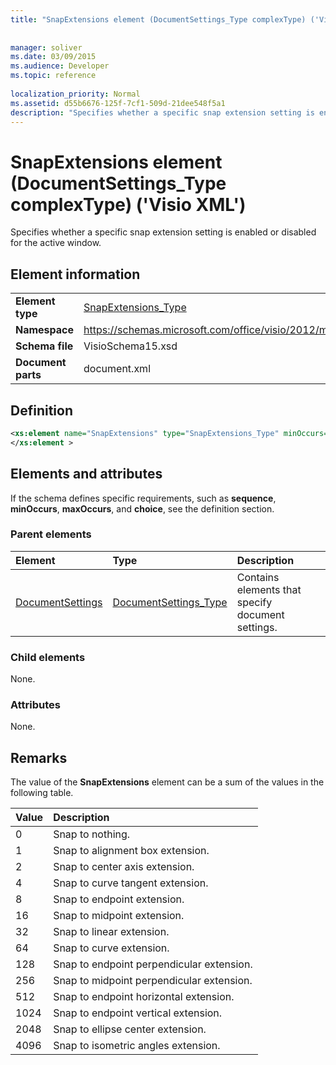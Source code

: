 ```yaml
---
title: "SnapExtensions element (DocumentSettings_Type complexType) ('Visio XML')"
 
 
manager: soliver
ms.date: 03/09/2015
ms.audience: Developer
ms.topic: reference
 
localization_priority: Normal
ms.assetid: d55b6676-125f-7cf1-509d-21dee548f5a1
description: "Specifies whether a specific snap extension setting is enabled or disabled for the active window."
---
```


# SnapExtensions element (DocumentSettings_Type complexType) ('Visio XML')

Specifies whether a specific snap extension setting is enabled or disabled for the active window. 
  
## Element information

|||
|:-----|:-----|
|**Element type** <br/> |[SnapExtensions_Type](snapextensions_type-complextypevisio-xml.md) <br/> |
|**Namespace** <br/> |https://schemas.microsoft.com/office/visio/2012/main  <br/> |
|**Schema file** <br/> |VisioSchema15.xsd  <br/> |
|**Document parts** <br/> |document.xml  <br/> |
   
## Definition

```XML
<xs:element name="SnapExtensions" type="SnapExtensions_Type" minOccurs="0" maxOccurs="1" >
</xs:element >
```

## Elements and attributes

If the schema defines specific requirements, such as **sequence**, **minOccurs**, **maxOccurs**, and **choice**, see the definition section. 
  
### Parent elements

|**Element**|**Type**|**Description**|
|:-----|:-----|:-----|
|[DocumentSettings](documentsettings-element-visiodocument_type-complextypevisio-xml.md) <br/> |[DocumentSettings_Type](documentsettings_type-complextypevisio-xml.md) <br/> |Contains elements that specify document settings.  <br/> |
   
### Child elements

None.
  
### Attributes

None.
  
## Remarks

The value of the **SnapExtensions** element can be a sum of the values in the following table. 
  
|**Value**|**Description**|
|:-----|:-----|
|0  <br/> |Snap to nothing.  <br/> |
|1  <br/> |Snap to alignment box extension.  <br/> |
|2  <br/> |Snap to center axis extension.  <br/> |
|4  <br/> |Snap to curve tangent extension.  <br/> |
|8  <br/> |Snap to endpoint extension.  <br/> |
|16  <br/> |Snap to midpoint extension.  <br/> |
|32  <br/> |Snap to linear extension.  <br/> |
|64  <br/> |Snap to curve extension.  <br/> |
|128  <br/> |Snap to endpoint perpendicular extension.  <br/> |
|256  <br/> |Snap to midpoint perpendicular extension.  <br/> |
|512  <br/> |Snap to endpoint horizontal extension.  <br/> |
|1024  <br/> |Snap to endpoint vertical extension.  <br/> |
|2048  <br/> |Snap to ellipse center extension.  <br/> |
|4096  <br/> |Snap to isometric angles extension.  <br/> |
   

